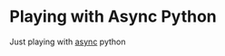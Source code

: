 # Playing with Async Python

Just playing with [async][async] python

[async]: https://realpython.com/python-async-features/
